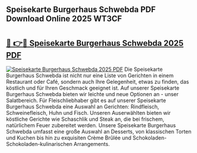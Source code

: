 ## Speisekarte Burgerhaus Schwebda PDF Download Online 2025 WT3CF

# <h2><a href="http://gc773r.nevu.top/?p=Speisekarte+Burgerhaus+Schwebda">🔗 👉🔴 Speisekarte Burgerhaus Schwebda 2025 PDF</a></h2>

[![Speisekarte Burgerhaus Schwebda 2025 PDF](https://i.imgur.com/dBaPXMq.png)](http://gc773r.nevu.top/?p=Speisekarte+Burgerhaus+Schwebda)
Die Speisekarte Burgerhaus Schwebda ist nicht nur eine Liste von Gerichten in einem Restaurant oder Café, sondern auch Ihre Gelegenheit, etwas zu finden, das köstlich und für Ihren Geschmack geeignet ist. Auf unserer Speisekarte Burgerhaus Schwebda bieten wir leichte und neue Optionen an - unser Salatbereich. Für Fleischliebhaber gibt es auf unserer Speisekarte Burgerhaus Schwebda eine Auswahl an Gerichten: Rindfleisch, Schweinefleisch, Huhn und Fisch. Unseren Auserwählten bieten wir köstliche Gerichte wie Schaschlik und Steak an, die bei frischem, natürlichem Feuer zubereitet werden. Unsere Speisekarte Burgerhaus Schwebda umfasst eine große Auswahl an Desserts, von klassischen Torten und Kuchen bis hin zu exquisiten Crème Brûlée und Schokoladen-Schokoladen-kulinarischen Arrangements.
